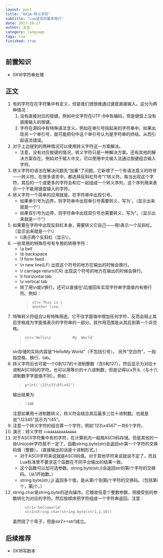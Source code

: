 ```yaml
---
layout: post
title: "0X1A-转义字符"
subtitle: "Lua语言的基本简介"
date: 2017-10-27
author: 太玄
category: language
tags: lua
finished: true
---
```


## 前置知识
* 0X16字符串处理

## 正文
1. 有的字符在在字符集中有定义，但是我们很很难通过键盘直接输入。这分为两种情况：
    1. 没有直接对应的按键。例如中文字符在UTF-8中有编码，但是键盘上没有直接输入的按键。
    2. 字符在源码中有特殊语法含义。例如在单引号括起来的字符串中。如果出现另一个单引号，就可能把句中这个单引号认为是字符串的终结，从而引起语法错误。
2. 对于上边提到的两种情况可以使用转义字符这一方案解决。
    * 注意，没有对应按键的情况，转义字符只是一种解决方案。还有其他的解决方案存在，例如对于输入中文，可以使用中文输入法通过按键组合输入字符。
3. 转义字符的语法在解决问题先“加重”了问题。它新增了一个有语法意义的符号——转义符。在很多语言中，都选择反斜杠符号“\”转义符。每当出现这个字符，其后的一个或更多的字符会和它一起组成一个转义序列，这个序列用来表示一个不能用键盘输入的字符。
4. 转义字符一个简单的应用就是。在字符串中出现引号。
    * 如果单引号为边界，则字符串中出现单引号需要转义，写为\'。（显示出来就是一个'）
    * 如果双引号为边界，则字符串中出现双引号也需要转义，写为\"。（显示出来就是一个"）
5. 如果要在字符中出现反斜杠本身，需要转义它自己——用\\表示一个反斜杠。（显示出来就是一个\）
    * \\\\表示两个反斜杠（显示\\）。
6. 一些常用的特殊符号有专用的转移字符：
    * \a bell
    * \b backspace
    * \f form feed
    * \n new line(LF) 出现这个符号的地方在输出的时候会换行。
    * \r carriage return(CR) 出现这个符号的地方在输出的时候会换行。
    * \t horizontal tab
    * \v vertical tab
    * 除了用\n或\r换行。还可以直接在\后接回车实现字符串字面值内有换行符。例如：
        >```
        >str='This is \
        >another line.'
        >```
7. 特殊转义符组合\z有特殊用途。它不往字面值中增加任何字符，反而会阻止其后空格成为字面值表示的字符串的一部分。其作用范围是从其后到第一个非空格。
    >```
    >str='Hello\z          My  World'
    >``
    str存储的实际内容是“HelloMy World”（不包括引号）。
    另外“空白符”，一般指空格、换行、tab。
8. 转义字符后也可接一个0到127的十进制整数（含0和127）。然后显示为对应十进制ASCII码的字符。也可以用等价的十六进制数，但是记得以x开头（与十六进制数字字面值不同）。例如：
    >```
    >print('\33\x31\65\x42')
    >```
    输出结果为
    >```
    >!1AB
    >```
    注意如果用十进制数转义，转义符会结合其后最多三位十进制数。也就是说"\12345"显示为“{45”。
9. 注意一个转义字符的组合算一个字符，例如'123\x4567'一共6个字符。
10. 演示：转义字符 `<>AAAAAAAAAAAAA`
11. 对于ASCII字符集中有的字符，在计算机内一般按ASCII码存储。但是其他的一些Unicode字符就不一定了。函数string.byte(str)会返回str第一个字符的交换码值（整数）。（直接输出的话是十进制形式。）
    * 对于ASCII字符来说就是ASCII码值。对于其他字符来说就说不定了，而且Lua标准里不要求这个函数在不同平台输出的结果一致。
    * 这个函数可以加可选参数。string.byte(str,i)会返回str的第i个字符的交换码。（从1开始数。）
    * string.byte(str,i,j) 返回多个值，是从第i个到第j个字符的交换码。（包括第i个，第j个。）
12. string.char是string.byte的逆向操作。它接收任意个整数参数，把接受到的参数转化为对应的字符。然后按顺序把字符组成一个字符串返回。注意：
    >```
    >str1='helloworld'
    >str2=string.char(string.byte(str1,1,10))
    >```
    虽然绕了个弯子，但是str2==str1成立。
    
## 后续推荐
* 0X1B写剧本
